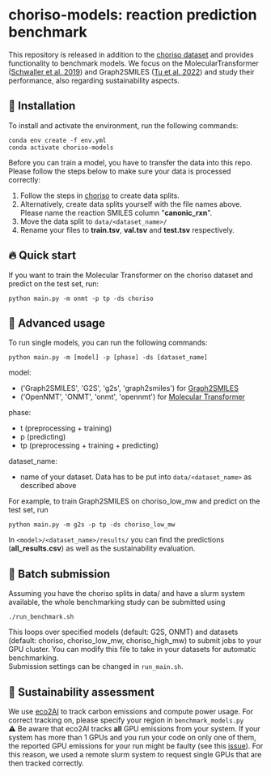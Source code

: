 # choriso-models: reaction prediction benchmark 
This repository is released in addition to the [choriso dataset](https://github.com/schwallergroup/choriso) and provides functionality to benchmark models.
We focus on the MolecularTransformer ([Schwaller et al. 2019](https://pubs.acs.org/doi/full/10.1021/acscentsci.9b00576)) and Graph2SMILES ([Tu et al. 2022](https://pubs.acs.org/doi/full/10.1021/acs.jcim.2c00321)) and study their performance, also regarding sustainability aspects.


## 🚀 Installation
To install and activate the environment, run the following commands:
```
conda env create -f env.yml
conda activate choriso-models
```

Before you can train a model, you have to transfer the data into this repo. 
Please follow the steps below to make sure your data is processed correctly:
1. Follow the steps in [choriso](https://github.com/schwallergroup/choriso) to create data splits.  
2. Alternatively, create data splits yourself with the file names above. Please name the reaction SMILES column "**canonic_rxn**".
3. Move the data split to ``data/<dataset_name>/`` 
4. Rename your files to **train.tsv**, **val.tsv** and **test.tsv** respectively.

## 🔥 Quick start
If you want to train the Molecular Transformer on the choriso dataset and predict on the test set, run:
```
python main.py -m onmt -p tp -ds choriso
```

##  :brain: Advanced usage
To run single models, you can run the following commands:
```
python main.py -m [model] -p [phase] -ds [dataset_name]
```
model:
* ('Graph2SMILES', 'G2S', 'g2s', 'graph2smiles') for [Graph2SMILES](https://github.com/coleygroup/Graph2SMILES) <br />
* ('OpenNMT', 'ONMT', 'onmt', 'opennmt') for [Molecular Transformer](https://github.com/pschwllr/MolecularTransformer) <br />

phase:
* t (preprocessing + training) <br />
* p (predicting) <br />
* tp (preprocessing + training + predicting) <br />

dataset_name: 
* name of your dataset. Data has to be put into ``data/<dataset_name>`` as described above <br />
  
For example, to train Graph2SMILES on choriso_low_mw and predict on the test set, run 
```
python main.py -m g2s -p tp -ds choriso_low_mw
```
In ``<model>/<dataset_name>/results/`` you can find the predictions (**all_results.csv**) as well as the sustainability evaluation.

## 🤖 Batch submission
Assuming you have the choriso splits in data/ and have a slurm system available, the whole benchmarking study can be submitted using 
```
./run_benchmark.sh
```
This loops over specified models (default: G2S, ONMT) and datasets (default: choriso, choriso_low_mw, choriso_high_mw) to submit jobs to your GPU cluster. 
You can modify this file to take in your datasets for automatic benchmarking.  
Submission settings can be changed in ```run_main.sh```.

## 🌳 Sustainability assessment
We use [eco2AI](https://github.com/sb-ai-lab/Eco2AI) to track carbon emissions and compute power usage. 
For correct tracking on, please specify your region in ```benchmark_models.py``` <br> 
⚠️ Be aware that eco2AI tracks **all** GPU emissions from your system. 
If your system has more than 1 GPUs and you run your code on only one of them, the reported GPU emissions for your run might be faulty (see this [issue](https://github.com/sb-ai-lab/Eco2AI/issues/11)). 
For this reason, we used a remote slurm system to request single GPUs that are then tracked correctly.


